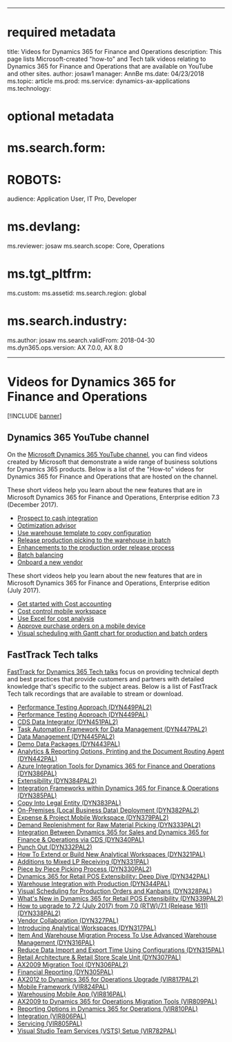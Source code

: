 
---
# required metadata

title: Videos for Dynamics 365 for Finance and Operations
description: This page lists Microsoft-created "how-to" and Tech talk videos relating to Dynamics 365 for Finance and Operations that are available on YouTube and other sites.
author: josaw1
manager: AnnBe
ms.date: 04/23/2018
ms.topic: article
ms.prod: 
ms.service: dynamics-ax-applications
ms.technology: 

# optional metadata

# ms.search.form: 
# ROBOTS: 
audience: Application User, IT Pro, Developer
# ms.devlang: 
ms.reviewer: josaw
ms.search.scope: Core, Operations
# ms.tgt_pltfrm: 
ms.custom: 
ms.assetid: 
ms.search.region: global
# ms.search.industry: 
ms.author: josaw
ms.search.validFrom: 2018-04-30
ms.dyn365.ops.version: AX 7.0.0, AX 8.0

---

# Videos for Dynamics 365 for Finance and Operations

[!INCLUDE [banner](../includes/banner.md)]



## Dynamics 365 YouTube channel
On the [Microsoft Dynamics 365 YouTube channel](https://www.youtube.com/channel/UCJGCg4rB3QSs8y_1FquelBQ), you can find videos created by Microsoft that demonstrate a wide range of business solutions for Dynamics 365 products. Below is a list of the "How-to" videos for Dynamics 365 for Finance and Operations that are hosted on the channel.

These short videos help you learn about the new features that are in Microsoft Dynamics 365 for Finance and Operations, Enterprise edition 7.3 (December 2017).

- [Prospect to cash integration](https://youtu.be/AVV9x5x-XCg) 
- [Optimization advisor](https://www.youtube.com/watch?v=MRsAzgFCUSQ&t=4s)
- [Use warehouse template to copy configuration](https://www.youtube.com/watch?v=K2WIfFlqJYs&feature=youtu.be)
- [Release production picking to the warehouse in batch](https://youtu.be/8urAJn50dQ8)
- [Enhancements to the production order release process](https://www.youtube.com/watch?v=Rm3ojAz6Zu0&feature=youtu.be)
- [Batch balancing](https://www.youtube.com/watch?v=4SNLWsU9KyI&feature=youtu.be)
- [Onboard a new vendor](https://www.youtube.com/watch?v=0KUc3AGaTKk&feature=youtu.be)

These short videos help you learn about the new features that are in Microsoft Dynamics 365 for Finance and Operations, Enterprise edition (July 2017).

- [Get started with Cost accounting](https://youtu.be/1pUDtJQZ8FU)
- [Cost control mobile workspace](https://youtu.be/imsuTg8rUVk)
- [Use Excel for cost analysis](https://youtu.be/-HKHYdClvx8)
- [Approve purchase orders on a mobile device](https://youtu.be/gZ-gOlJe7H8)
- [Visual scheduling with Gantt chart for production and batch orders](https://youtu.be/BtbuShkGj4I)

## FastTrack Tech talks
[FastTrack for Dynamics 365 Tech talks](https://infopedia.eventbuilder.com/index?landingpageid=92tzhl) focus on providing technical depth and best practices that provide customers and partners with detailed knowledge that's specific to the subject areas. Below is a list of FastTrack Tech talk recordings that are available to stream or download.

- [Performance Testing Approach (DYN449PAL2)](https://infopedia.eventbuilder.com/event?eventid=k6c6g9&source=Dynamics_365_for_Operations_-_FastTrack_Tech_Talks)
- [Performance Testing Approach (DYN449PAL)](https://infopedia.eventbuilder.com/event?eventid=i1u5m9&source=Dynamics_365_for_Operations_-_FastTrack_Tech_Talks)
- [CDS Data Integrator (DYN451PAL2)](https://infopedia.eventbuilder.com/event?eventid=i8v2n3&source=Dynamics_365_for_Operations_-_FastTrack_Tech_Talks)
- [Task Automation Framework for Data Management (DYN447PAL2)](https://infopedia.eventbuilder.com/event?eventid=e8y7t2&source=Dynamics_365_for_Operations_-_FastTrack_Tech_Talks)
- [Data Management (DYN445PAL2)](https://infopedia.eventbuilder.com/event?eventid=a7n1v0&source=Dynamics_365_for_Operations_-_FastTrack_Tech_Talks)
- [Demo Data Packages (DYN443PAL)](https://infopedia.eventbuilder.com/event?eventid=m2r4o6&source=Dynamics_365_for_Operations_-_FastTrack_Tech_Talks)
- [Analytics & Reporting Options, Printing and the Document Routing Agent (DYN442PAL)](https://infopedia.eventbuilder.com/event?eventid=r6d9a6&source=Dynamics_365_for_Operations_-_FastTrack_Tech_Talks)
- [Azure Integration Tools for Dynamics 365 for Finance and Operations (DYN386PAL)](https://infopedia.eventbuilder.com/event?eventid=l7f2i9&source=Dynamics_365_for_Operations_-_FastTrack_Tech_Talks)
- [Extensibility (DYN384PAL2)](https://infopedia.eventbuilder.com/event?eventid=e0x4q5&source=Dynamics_365_for_Operations_-_FastTrack_Tech_Talks)
- [Integration Frameworks within Dynamics 365 for Finance & Operations (DYN385PAL)](https://infopedia.eventbuilder.com/event?eventid=y4y2v9&source=Dynamics_365_for_Operations_-_FastTrack_Tech_Talks)
- [Copy Into Legal Entity (DYN383PAL)](https://infopedia.eventbuilder.com/event?eventid=q3h0m7&source=Dynamics_365_for_Operations_-_FastTrack_Tech_Talks)
- [On-Premises (Local Business Data) Deployment (DYN382PAL2)](https://infopedia.eventbuilder.com/event?eventid=m9i7a2&source=Dynamics_365_for_Operations_-_FastTrack_Tech_Talks)
- [Expense & Project Mobile Workspace (DYN379PAL2)](https://infopedia.eventbuilder.com/event?eventid=u0g9h5&source=Dynamics_365_for_Operations_-_FastTrack_Tech_Talks)
- [Demand Replenishment for Raw Material Picking (DYN333PAL2)](https://infopedia.eventbuilder.com/event?eventid=i5p9d2&source=Dynamics_365_for_Operations_-_FastTrack_Tech_Talks)
- [Integration Between Dynamics 365 for Sales and Dynamics 365 for Finance & Operations via CDS (DYN340PAL)](https://infopedia.eventbuilder.com/event?eventid=d8s3b6&source=Dynamics_365_for_Operations_-_FastTrack_Tech_Talks)
- [Punch Out (DYN332PAL2)](https://infopedia.eventbuilder.com/event?eventid=w5u5q8&source=Dynamics_365_for_Operations_-_FastTrack_Tech_Talks)
- [How To Extend or Build New Analytical Workspaces (DYN321PAL)](https://infopedia.eventbuilder.com/event?eventid=r7z0f5&source=Dynamics_365_for_Operations_-_FastTrack_Tech_Talks)
- [Additions to Mixed LP Receiving (DYN331PAL)](https://infopedia.eventbuilder.com/event?eventid=e0u6t2&source=Dynamics_365_for_Operations_-_FastTrack_Tech_Talks)
- [Piece by Piece Picking Process (DYN330PAL2)](https://infopedia.eventbuilder.com/event?eventid=u6e0z6&source=Dynamics_365_for_Operations_-_FastTrack_Tech_Talks)
- [Dynamics 365 for Retail POS Extensibility: Deep Dive (DYN342PAL)](https://infopedia.eventbuilder.com/event?eventid=f4s5w1&source=Dynamics_365_for_Operations_-_FastTrack_Tech_Talks)
- [Warehouse Integration with Production (DYN344PAL)](https://infopedia.eventbuilder.com/event?eventid=y8p6o1&source=Dynamics_365_for_Operations_-_FastTrack_Tech_Talks)
- [Visual Scheduling for Production Orders and Kanbans (DYN328PAL)](https://infopedia.eventbuilder.com/event?eventid=h0o0n0&source=Dynamics_365_for_Operations_-_FastTrack_Tech_Talks)
- [What's New in Dynamics 365 for Retail POS Extensibility (DYN339PAL2)](https://infopedia.eventbuilder.com/event?eventid=h8b0l1&source=Dynamics_365_for_Operations_-_FastTrack_Tech_Talks)
- [How to upgrade to 7.2 (July 2017) from 7.0 (RTW)/7.1 (Release 1611) (DYN338PAL2)](https://infopedia.eventbuilder.com/event?eventid=q0w9p0&source=Dynamics_365_for_Operations_-_FastTrack_Tech_Talks)
- [Vendor Collaboration (DYN327PAL)](https://infopedia.eventbuilder.com/event?eventid=c3e4c0&source=Dynamics_365_for_Operations_-_FastTrack_Tech_Talks)
- [Introducing Analytical Workspaces (DYN317PAL)](https://infopedia.eventbuilder.com/event?eventid=h6e1a7&source=Dynamics_365_for_Operations_-_FastTrack_Tech_Talks)
- [Item And Warehouse Migration Process To Use Advanced Warehouse Management (DYN316PAL)](https://infopedia.eventbuilder.com/event?eventid=w0k4b4&source=Dynamics_365_for_Operations_-_FastTrack_Tech_Talks)
- [Reduce Data Import and Export Time Using Configurations (DYN315PAL)](https://infopedia.eventbuilder.com/event?eventid=s6v1q3&source=Dynamics_365_for_Operations_-_FastTrack_Tech_Talks)
- [Retail Architecture & Retail Store Scale Unit (DYN307PAL)](https://infopedia.eventbuilder.com/event?eventid=j0j7h2&source=Dynamics_365_for_Operations_-_FastTrack_Tech_Talks)
- [AX2009 Migration Tool (DYN306PAL2)](https://infopedia.eventbuilder.com/event?eventid=u3g7s0&source=Dynamics_365_for_Operations_-_FastTrack_Tech_Talks)
- [Financial Reporting (DYN305PAL)](https://infopedia.eventbuilder.com/event?eventid=s0d0n3&source=Dynamics_365_for_Operations_-_FastTrack_Tech_Talks)
- [AX2012 to Dynamics 365 for Operations Upgrade (VIR817PAL2)](https://infopedia.eventbuilder.com/event?eventid=t9e9e5&source=Dynamics_365_for_Operations_-_FastTrack_Tech_Talks)
- [Mobile Framework (VIR824PAL)](https://infopedia.eventbuilder.com/event?eventid=p2o7n7&source=Dynamics_365_for_Operations_-_FastTrack_Tech_Talks)
- [Warehousing Mobile App (VIR816PAL)](https://infopedia.eventbuilder.com/event?eventid=t8t7l8&source=Dynamics_365_for_Operations_-_FastTrack_Tech_Talks)
- [AX2009 to Dynamics 365 for Operations Migration Tools (VIR809PAL)](https://infopedia.eventbuilder.com/event?eventid=c3g5k3&source=Dynamics_365_for_Operations_-_FastTrack_Tech_Talks)
- [Reporting Options in Dynamics 365 for Operations (VIR810PAL)](https://infopedia.eventbuilder.com/event?eventid=p8x0s5&source=Dynamics_365_for_Operations_-_FastTrack_Tech_Talks)
- [Integration (VIR806PAL)](https://infopedia.eventbuilder.com/event?eventid=y0w0k9&source=Dynamics_365_for_Operations_-_FastTrack_Tech_Talks)
- [Servicing (VIR805PAL)](https://infopedia.eventbuilder.com/event?eventid=c2k8k3&source=Dynamics_365_for_Operations_-_FastTrack_Tech_Talks)
- [Visual Studio Team Services (VSTS) Setup (VIR782PAL)](https://infopedia.eventbuilder.com/event?eventid=g9f8g1&source=Dynamics_365_for_Operations_-_FastTrack_Tech_Talks)

